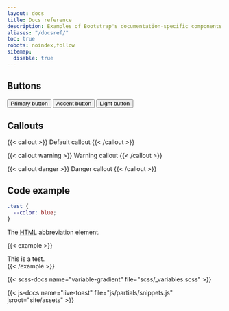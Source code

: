 ```yaml
---
layout: docs
title: Docs reference
description: Examples of Bootstrap's documentation-specific components and styles.
aliases: "/docsref/"
toc: true
robots: noindex,follow
sitemap:
  disable: true
---
```


## Buttons

<button class="btn btn-bd-primary">Primary button</button>
<button class="btn btn-bd-accent">Accent button</button>
<button class="btn btn-bd-light">Light button</button>

## Callouts

{{< callout >}}
  Default callout
{{< /callout >}}

{{< callout warning >}}
  Warning callout
{{< /callout >}}

{{< callout danger >}}
  Danger callout
{{< /callout >}}

## Code example

```scss
.test {
  --color: blue;
}
```

<div class="bd-example">
  The <abbr title="HyperText Markup Language">HTML</abbr> abbreviation element.
</div>

{{< example >}}
<div class="test">This is a test.</div>
{{< /example >}}

{{< scss-docs name="variable-gradient" file="scss/_variables.scss" >}}

{{< js-docs name="live-toast" file="js/partials/snippets.js" jsroot="site/assets" >}}

